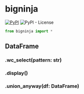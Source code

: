 # bigninja

[![PyPI](https://img.shields.io/pypi/v/bigninja)](https://pypi.org/project/bigninja/) ![PyPI - License](https://img.shields.io/pypi/l/bigninja)

```python
from bigninja import *
```

## DataFrame

### .wc_select(pattern: str)

### .display()

### .union_anyway(df: DataFrame)

